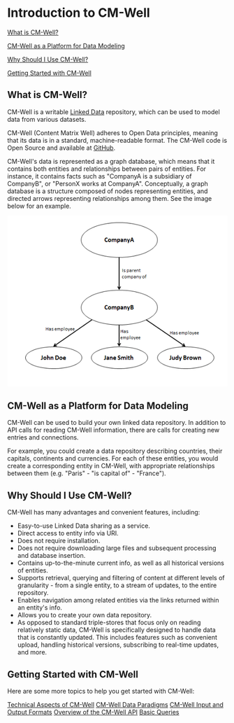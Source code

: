 # Introduction to CM-Well #

[What is CM-Well?](#hdr1)

[CM-Well as a Platform for Data Modeling](#hdr3)

[Why Should I Use CM-Well?](#hdr5)

[Getting Started with CM-Well](#hdr7)

<a name="hdr1"></a>
## What is CM-Well? ##
CM-Well is a writable [Linked Data](https://en.wikipedia.org/wiki/Linked_data) repository, which can be used to model data from various datasets.

CM-Well (Content Matrix Well) adheres to Open Data principles, meaning that its data is in a standard, machine-readable format. The CM-Well code is Open Source and available at [GitHub](https://github.com/thomsonreuters/CM-Well).

CM-Well's data is represented as a graph database, which means that it contains both entities and relationships between pairs of entities. For instance, it  contains facts such as "CompanyA is a subsidiary of CompanyB", or "PersonX works at CompanyA". Conceptually, a graph database is a structure composed of nodes representing entities, and directed arrows representing relationships among them. See the image below for an example.

<img src="./_Images/small-graph-database.png">

<a name="hdr3"></a>
## CM-Well as a Platform for Data Modeling ##
CM-Well can be used to build your own linked data repository. In addition to API calls for reading CM-Well information, there are calls for creating new entries and connections.

For example, you could create a data repository describing countries, their capitals, continents and currencies. For each of these entities, you would create a corresponding entity in CM-Well, with appropriate relationships between them (e.g. "Paris" - "is capital of" - "France").

<a name="hdr5"></a>
## Why Should I Use CM-Well? ##
CM-Well has many advantages and convenient features, including:

* Easy-to-use Linked Data sharing as a service.
* Direct access to entity info via URI.
* Does not require installation.
* Does not require downloading large files and subsequent processing and database insertion.
* Contains up-to-the-minute current info, as well as all historical versions of entities. 
* Supports retrieval, querying and filtering of content at different levels of granularity - from a single entity, to a stream of updates, to the entire repository.
* Enables navigation among related entities via the links returned within an entity's info.
* Allows you to create your own data repository.
* As opposed to standard triple-stores that focus only on reading relatively static data, CM-Well is specifically designed to handle data that is constantly updated. This includes features such as convenient upload, handling historical versions, subscribing to real-time updates, and more.

<a name="hdr7"></a>
## Getting Started with CM-Well ##

Here are some more topics to help you get started with CM-Well:

[Technical Aspects of CM-Well](Intro.TechnicalAspectsOfCM-Well.md)
[CM-Well Data Paradigms](Intro.CM-WellDataParadigms.md)
[CM-Well Input and Output Formats](API.InputAndOutputFormats.md)
[Overview of the CM-Well API](Intro.OverviewOfTheCM-WellAPI.md)
[Basic Queries](DevGuide.BasicQueries.md)



